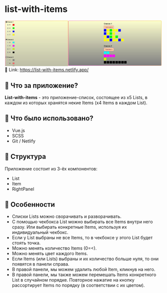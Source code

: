 # list-with-items
![App](./src/assets/img/App.jpg)
:grapes: Link: https://list-with-items.netlify.app/
## :lemon: Что за приложение?
<strong>List-with-items</strong> - это приложение-список, состоящее из x5 Lists, в каждом из которых хранятся некие Items (х4 Items в каждом List).
## :watermelon: Что было использовано?
+ Vue.js
+ SCSS
+ Git / Netlify
## :mandarin: Структура
Приложение состоит из 3-ёх компонентов:
+ List
+ Item
+ RightPanel
## :pear: Особенности
+ Списки Lists можно сворачивать и разворачивать.
+ С помощью чекбокса List можно выбирать все Items внутри него сразу. Или выбирать конкретные Items, используя их индивидуальный чекбокс.
+ Если у List выбраны не все Items, то в чекбоксе у этого List будет стоять точка.
+ Можно менять количество Items (0=<).
+ Можно менять цвет каждого Items.
+ Если Items (или Lists) выбраны и их количество больше нуля, то они появятся в панели справа.
+ В правой панели, мы можем удалить любой Item, кликнув на него.
+ В правой панели, мы также можем перемешать Items конкретного List в случайном порядке. Повторное нажатие на кнопку рассортирует Items по порядку (в соответствии с их цветом).
